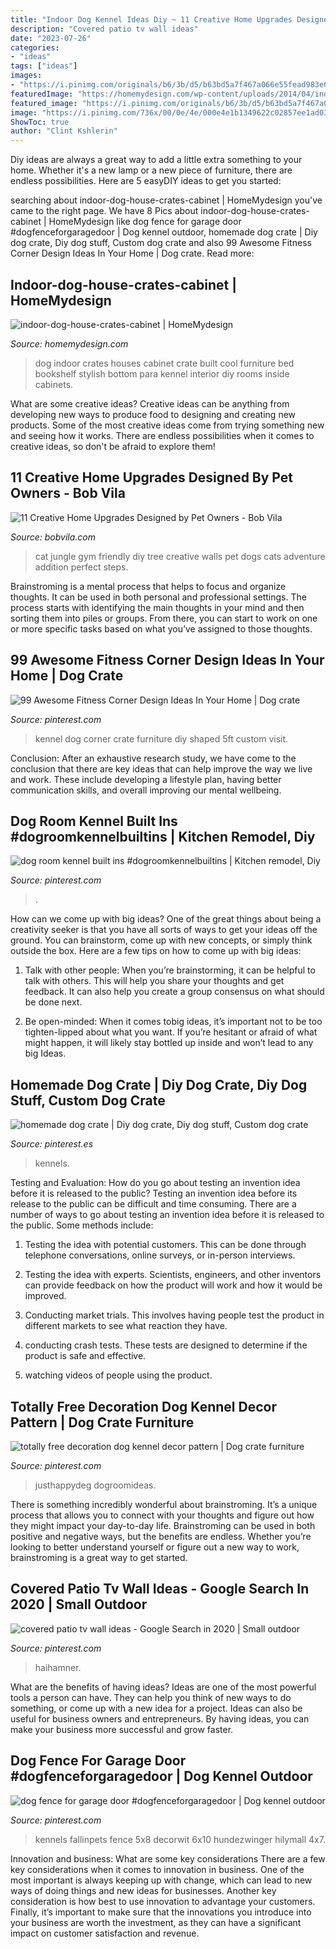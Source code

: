 ```yaml
---
title: "Indoor Dog Kennel Ideas Diy ~ 11 Creative Home Upgrades Designed By Pet Owners"
description: "Covered patio tv wall ideas"
date: "2023-07-26"
categories:
- "ideas"
tags: ["ideas"]
images:
- "https://i.pinimg.com/originals/b6/3b/d5/b63bd5a7f467a066e55fead983e0b6a4.jpg"
featuredImage: "https://homemydesign.com/wp-content/uploads/2014/04/indoor-dog-house-crates-cabinet.jpg"
featured_image: "https://i.pinimg.com/originals/b6/3b/d5/b63bd5a7f467a066e55fead983e0b6a4.jpg"
image: "https://i.pinimg.com/736x/00/0e/4e/000e4e1b1349622c02857ee1ad035c2e.jpg"
ShowToc: true
author: "Clint Kshlerin"
---
```



Diy ideas are always a great way to add a little extra something to your home. Whether it's a new lamp or a new piece of furniture, there are endless possibilities. Here are 5 easyDIY ideas to get you started: 

	

		
searching about indoor-dog-house-crates-cabinet | HomeMydesign you've came to the right page. We have 8 Pics about indoor-dog-house-crates-cabinet | HomeMydesign like dog fence for garage door #dogfenceforgaragedoor | Dog kennel outdoor, homemade dog crate | Diy dog crate, Diy dog stuff, Custom dog crate and also 99 Awesome Fitness Corner Design Ideas In Your Home | Dog crate. Read more:
		
    
## Indoor-dog-house-crates-cabinet | HomeMydesign

<img loading=lazy src="https://homemydesign.com/wp-content/uploads/2014/04/indoor-dog-house-crates-cabinet.jpg" onerror="this.onerror=null;this.src='https://tse1.mm.bing.net/th?id=OIP.SlIS3uJk2oJXV2SvDJdMaAHaJK&amp;pid=15.1';" alt="indoor-dog-house-crates-cabinet | HomeMydesign">

_Source: homemydesign.com_

>dog indoor crates houses cabinet crate built cool furniture bed bookshelf stylish bottom para kennel interior diy rooms inside cabinets. 

	

What are some creative ideas?
Creative ideas can be anything from developing new ways to produce food to designing and creating new products. Some of the most creative ideas come from trying something new and seeing how it works. There are endless possibilities when it comes to creative ideas, so don't be afraid to explore them!

    
## 11 Creative Home Upgrades Designed By Pet Owners - Bob Vila

<img loading=lazy src="https://s3-production.bobvila.com/slides/29906/original/diy-cat-wall.jpg?1547773421" onerror="this.onerror=null;this.src='https://tse2.mm.bing.net/th?id=OIP.x3SiAQvmf0TOQ7WQtLUEMwHaFX&amp;pid=15.1';" alt="11 Creative Home Upgrades Designed by Pet Owners - Bob Vila">

_Source: bobvila.com_

>cat jungle gym friendly diy tree creative walls pet dogs cats adventure addition perfect steps. 

	

Brainstroming is a mental process that helps to focus and organize thoughts. It can be used in both personal and professional settings. The process starts with identifying the main thoughts in your mind and then sorting them into piles or groups. From there, you can start to work on one or more specific tasks based on what you’ve assigned to those thoughts.

    
## 99 Awesome Fitness Corner Design Ideas In Your Home | Dog Crate

<img loading=lazy src="https://i.pinimg.com/736x/00/0e/4e/000e4e1b1349622c02857ee1ad035c2e.jpg" onerror="this.onerror=null;this.src='https://tse2.mm.bing.net/th?id=OIP.rnkyfe7x46Ih1BFCPjq6VAHaJ4&amp;pid=15.1';" alt="99 Awesome Fitness Corner Design Ideas In Your Home | Dog crate">

_Source: pinterest.com_

>kennel dog corner crate furniture diy shaped 5ft custom visit. 

	

Conclusion:
After an exhaustive research study, we have come to the conclusion that there are key ideas that can help improve the way we live and work. These include developing a lifestyle plan, having better communication skills, and overall improving our mental wellbeing.

    
## Dog Room Kennel Built Ins #dogroomkennelbuiltins | Kitchen Remodel, Diy

<img loading=lazy src="https://i.pinimg.com/originals/b6/3b/d5/b63bd5a7f467a066e55fead983e0b6a4.jpg" onerror="this.onerror=null;this.src='https://tse3.mm.bing.net/th?id=OIP.c4tQZy9vs8NZ4yEPTnVGfAHaLG&amp;pid=15.1';" alt="dog room kennel built ins #dogroomkennelbuiltins | Kitchen remodel, Diy">

_Source: pinterest.com_

>. 

	

How can we come up with big ideas?
One of the great things about being a creativity seeker is that you have all sorts of ways to get your ideas off the ground. You can brainstorm, come up with new concepts, or simply think outside the box. Here are a few tips on how to come up with big ideas:
1) Talk with other people: When you’re brainstorming, it can be helpful to talk with others. This will help you share your thoughts and get feedback. It can also help you create a group consensus on what should be done next.

2) Be open-minded: When it comes tobig ideas, it’s important not to be too tighten-lipped about what you want. If you’re hesitant or afraid of what might happen, it will likely stay bottled up inside and won’t lead to any big Ideas.

    
## Homemade Dog Crate | Diy Dog Crate, Diy Dog Stuff, Custom Dog Crate

<img loading=lazy src="https://i.pinimg.com/736x/a6/89/3f/a6893fc921e55f12ae974d5884a2fa7e.jpg" onerror="this.onerror=null;this.src='https://tse4.mm.bing.net/th?id=OIP.HlIjh-WQ0a5kG70o3AoWEAHaHa&amp;pid=15.1';" alt="homemade dog crate | Diy dog crate, Diy dog stuff, Custom dog crate">

_Source: pinterest.es_

>kennels. 

	

Testing and Evaluation: How do you go about testing an invention idea before it is released to the public?
Testing an invention idea before its release to the public can be difficult and time consuming. There are a number of ways to go about testing an invention idea before it is released to the public. Some methods include:
1) Testing the idea with potential customers. This can be done through telephone conversations, online surveys, or in-person interviews.

2) Testing the idea with experts. Scientists, engineers, and other inventors can provide feedback on how the product will work and how it would be improved.

3) Conducting market trials. This involves having people test the product in different markets to see what reaction they have.

4) conducting crash tests. These tests are designed to determine if the product is safe and effective.

5) watching videos of people using the product.

    
## Totally Free Decoration Dog Kennel Decor Pattern | Dog Crate Furniture

<img loading=lazy src="https://i.pinimg.com/736x/7b/eb/e0/7bebe0e46d4df5abf1834449a3089bd4.jpg" onerror="this.onerror=null;this.src='https://tse1.mm.bing.net/th?id=OIP.YZkUg-qJaRaynJDcT5wiKwHaNK&amp;pid=15.1';" alt="totally free decoration dog kennel decor pattern | Dog crate furniture">

_Source: pinterest.com_

>justhappydeg dogroomideas. 

	

There is something incredibly wonderful about brainstroming. It’s a unique process that allows you to connect with your thoughts and figure out how they might impact your day-to-day life. Brainstroming can be used in both positive and negative ways, but the benefits are endless. Whether you’re looking to better understand yourself or figure out a new way to work, brainstroming is a great way to get started.

    
## Covered Patio Tv Wall Ideas - Google Search In 2020 | Small Outdoor

<img loading=lazy src="https://i.pinimg.com/736x/df/73/bc/df73bc8b079438a6e7ffd773c78f6d3c.jpg" onerror="this.onerror=null;this.src='https://tse4.mm.bing.net/th?id=OIP.ZSwh_u5VeA-xZEmTzTFOOgHaEw&amp;pid=15.1';" alt="covered patio tv wall ideas - Google Search in 2020 | Small outdoor">

_Source: pinterest.com_

>haihamner. 

	

What are the benefits of having ideas?
Ideas are one of the most powerful tools a person can have. They can help you think of new ways to do something, or come up with a new idea for a project. Ideas can also be useful for business owners and entrepreneurs. By having ideas, you can make your business more successful and grow faster.

    
## Dog Fence For Garage Door #dogfenceforgaragedoor | Dog Kennel Outdoor

<img loading=lazy src="https://i.pinimg.com/736x/fb/71/57/fb71578a8164259d71729c149888edf7.jpg" onerror="this.onerror=null;this.src='https://tse4.mm.bing.net/th?id=OIP.r2pHmRYOl46J-qMYMixPGgHaHa&amp;pid=15.1';" alt="dog fence for garage door #dogfenceforgaragedoor | Dog kennel outdoor">

_Source: pinterest.com_

>kennels fallinpets fence 5x8 decorwit 6x10 hundezwinger hilymall 4x7. 

	

Innovation and business: What are some key considerations
There are a few key considerations when it comes to innovation in business. One of the most important is always keeping up with change, which can lead to new ways of doing things and new ideas for businesses. Another key consideration is how best to use innovation to advantage your customers. Finally, it’s important to make sure that the innovations you introduce into your business are worth the investment, as they can have a significant impact on customer satisfaction and revenue.


